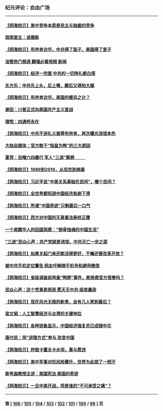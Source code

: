 ### 纪元评论：自由广场
---
#### [【网海拾贝】美中竞争本质是民主与独裁的竞争](../../pages/nsc993/n14022006.md?06250330) 
#### [观雨堂主：谈摄影](../../pages/nsc993/n14021981.md?06250330) 
#### [【网海拾贝】布林肯访华，中共得了面子，美国得了里子](../../pages/nsc993/n14021440.md?06250330) 
#### [油管热门频道 翻墙必看视频 新闻](ok?06250330)
#### [【网海拾贝】经济一完蛋 中共的一切挣扎都白搭](../../pages/nsc993/n14021000.md?06250330) 
#### [东方乐：中共先上头，后上嘴，醒后又得拍大腿](../../pages/nsc993/n14021021.md?06250330) 
#### [【网海拾贝】布林肯访华，美国的缓兵之计？](../../pages/nsc993/n14020214.md?06250330) 
#### [谢田：川普正式向美国共产主义宣战](../../pages/nsc993/n14019485.md?06250330) 
#### [理悟：四通桥永在](../../pages/nsc993/n14019481.md?06250330) 
#### [【网海拾贝】中共不讲礼义羞辱布林肯，再次曝光流氓本色](../../pages/nsc993/n14019447.md?06250330) 
#### [大陆自媒体：官方敢于“指鼠为鸭”的三大原因](../../pages/nsc993/n14019433.md?06250330) 
#### [夏荷：目睹六四暴行 军人“三退”赎罪           ](../../pages/nsc993/n14018793.md?06250330) 
#### [【网海拾贝】1989到2019，从坦克到病毒](../../pages/nsc993/n14018767.md?06250330) 
#### [【网海拾贝】习近平说“中美关系基础在民间”，哪个民间？](../../pages/nsc993/n14018200.md?06250330) 
#### [【网海拾贝】全世界都知道中国经济急剧下滑](../../pages/nsc993/n14017985.md?06250330) 
#### [【网海拾贝】所谓“中国奇迹”只剩最后一口气](../../pages/nsc993/n14017268.md?06250330) 
#### [【网海拾贝】西方对中国的天真看法寿终正寝](../../pages/nsc993/n14016640.md?06250330) 
#### [一个美籍华人的回国观感：“销骨蚀魂的中国生活”](../../pages/nsc993/n14016665.md?06250330) 
#### [“三退”民众心声：共产党就是流氓，中共灭亡一步之遥](../../pages/nsc993/n14015858.md?06250330) 
#### [【网海拾贝】如果关起门来还能活得更好，干嘛还要改革开放？](../../pages/nsc993/n14015832.md?06250330) 
#### [被中共手机定位警告 网友吁解绑手机号和避用微信](../../pages/nsc993/n14015492.md?06250330) 
#### [【网海拾贝】省级调查组再查“鸭脖”事件，能挽救官方信誉吗？](../../pages/nsc993/n14015203.md?06250330) 
#### [民众心声：这个党真是邪恶 愿天灭中共 结束暴政](../../pages/nsc993/n14014251.md?06250330) 
#### [【网海拾贝】现在风光无限的新贵，会有几人笑到最后？](../../pages/nsc993/n14014484.md?06250330) 
#### [梁文韬：人工智慧经济与台湾的关键地位](../../pages/nsc993/n14014239.md?06250330) 
#### [【网海拾贝】各种迹象显示，中国经济强复苏已成镜中花](../../pages/nsc993/n14014056.md?06250330) 
#### [唐付民：用“讲理方式”参与 改变中国](../../pages/nsc993/n14014026.md?06250330) 
#### [【网海拾贝】炸毁卡霍夫卡水坝，事与愿违](../../pages/nsc993/n14013661.md?06250330) 
#### [【网海拾贝】美中军事对抗风险骤升，世界为此捏了一把汗](../../pages/nsc993/n14013005.md?06250330) 
#### [斯考森教授主讲：美国宪法 美国的奇迹](../../pages/nsc993/n14012595.md?06250330) 
#### [【网海拾贝】一旦中美开战，将是谁的“不可承受之痛”？](../../pages/nsc993/n14012236.md?06250330) 

---
#### 第 [ [106](./106.md?06250330) / [105](./105.md?06250330) / [104](./104.md?06250330) / [103](./103.md?06250330) / [102](./102.md?06250330) / [101](./101.md?06250330) / [100](./100.md?06250330) / [99](./99.md?06250330) ] 页

